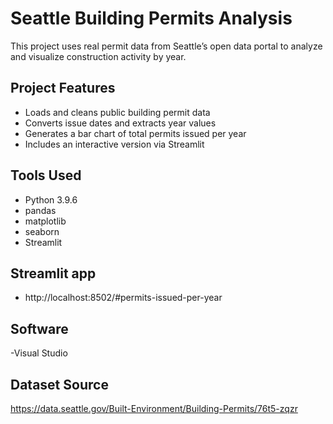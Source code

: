 # Seattle Building Permits Analysis 

This project uses real permit data from Seattle’s open data portal to analyze and visualize construction activity by year.

## Project Features

- Loads and cleans public building permit data
- Converts issue dates and extracts year values
- Generates a bar chart of total permits issued per year
- Includes an interactive version via Streamlit

## Tools Used
- Python 3.9.6
- pandas
- matplotlib
- seaborn
- Streamlit

## Streamlit app
- http://localhost:8502/#permits-issued-per-year

## Software
-Visual Studio

## Dataset Source
https://data.seattle.gov/Built-Environment/Building-Permits/76t5-zqzr
